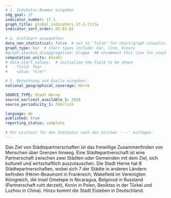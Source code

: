 ```yaml
---
# 1. Indikator-Nummer eingeben 
sdg_goal: 17
indicator_number: 17.1
graph_title: global_indicators.17-1-title
indicator_sort_order: 01-01-01
 
# 2. Grafikart auswaehlen: 
data_non_statistical: false  # set to 'false' for chart/graph visualization 
graph_type: bar  # chart types include: bar, line, binary 
#graph_stacked_disaggregation: Gruppe  ## uncomment this line for stacked bars. eplace 'Geschlecht' with the field of aggregation. 
computation_units: Anzahl
# data_start_values:  # initialize the field to be shown  
#  - field: Year
#    value: "€/m²"

# 3. Berechnung und Quelle eingeben: 
national_geographical_coverage: Herne

SOURCE_TYPE: Stadt Herne
source_earliest_available_1: 2019
source_periodicity_1: Jährlich

language: de   
published: true 
reporting_status: complete
 
# Für Leittext für den Indikator nach den Stichen '---' einfügen. 
---
```

Das Ziel von Städtepartnerschaften ist das freiwillige Zusammenfinden von Menschen über Grenzen hinweg. Eine Städtepartnerschaft ist eine Partnerschaft zwischen zwei Städten oder Gemeinden mit dem Ziel, sich kulturell und wirtschaftlich auszutauschen. Die Stadt Herne hat 8 Städtepartnerschaften, wobei sich 7 der Städte in anderen Ländern befinden (Hénin-Beaumont in Frankreich, Wakefield im Vereinigten Königreich, die Insel Ometepe in Nicaragua, Belgorod in Russland (Partnerschaft ruht derzeit), Konin in Polen, Besiktas in der Türkei und Luzhou in China). Hinzu kommt die Stadt Eisleben in Deutschland. <br>
